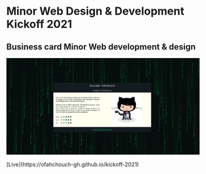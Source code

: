 # Minor Web Design & Development Kickoff 2021

## Business card Minor Web development & design
<p align="center">
  <img src="/assets/imgs/kickoff2021.png" />
</p>
[Live](https://ofahchouch-gh.github.io/kickoff-2021)
